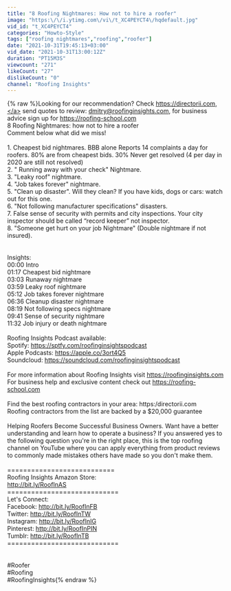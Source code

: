 ```yaml
---
title: "8 Roofing Nightmares: How not to hire a roofer"
image: "https:\/\/i.ytimg.com\/vi\/t_XC4PEYCT4\/hqdefault.jpg"
vid_id: "t_XC4PEYCT4"
categories: "Howto-Style"
tags: ["roofing nightmares","roofing","roofer"]
date: "2021-10-31T19:45:13+03:00"
vid_date: "2021-10-31T13:00:12Z"
duration: "PT15M3S"
viewcount: "271"
likeCount: "27"
dislikeCount: "0"
channel: "Roofing Insights"
---
```

{% raw %}Looking for our recommendation? Check <a rel="nofollow" target="blank" href="https://directorii.com,">https://directorii.com,</a> send quotes to review: dmitry@roofinginsights.com, for business advice sign up for <a rel="nofollow" target="blank" href="https://roofing-school.com">https://roofing-school.com</a><br />8 Roofing Nightmares: how not to hire a roofer <br />Comment below what did we miss! <br /><br />1. Cheapest bid nightmares. BBB alone Reports 14 complaints a day for roofers. 80% are from cheapest bids. 30% Never get resolved (4 per day in 2020 are still not resolved)<br />2. &quot; Running away with your check&quot; Nightmare. <br />3. &quot;Leaky roof&quot; nightmare. <br />4. &quot;Job takes forever&quot; nightmare. <br />5. &quot;Clean up disaster&quot;. Will they clean? If you have kids, dogs or cars: watch out for this one. <br />6. &quot;Not following manufacturer specifications&quot; disasters. <br />7. False sense of security with permits and city inspections. Your city inspector should be called “record keeper” not inspector. <br />8. &quot;Someone get hurt on your job Nightmare&quot; (Double nightmare if not insured). <br /><br /><br />Insights:<br />00:00 Intro<br />01:17 Cheapest bid nightmare<br />03:03 Runaway nightmare<br />03:59 Leaky roof nightmare<br />05:12 Job takes forever nightmare<br />06:36 Cleanup disaster nightmare<br />08:19 Not following specs nightmare<br />09:41 Sense of security nightmare<br />11:32 Job injury or death nightmare<br /><br />Roofing Insights Podcast available:<br />Spotify: <a rel="nofollow" target="blank" href="https://sptfy.com/roofinginsightspodcast">https://sptfy.com/roofinginsightspodcast</a><br />Apple Podcasts: <a rel="nofollow" target="blank" href="https://apple.co/3ort4Q5">https://apple.co/3ort4Q5</a><br />Soundcloud: <a rel="nofollow" target="blank" href="https://soundcloud.com/roofinginsightspodcast">https://soundcloud.com/roofinginsightspodcast</a><br /><br />For more information about Roofing Insights visit <a rel="nofollow" target="blank" href="https://roofinginsights.com">https://roofinginsights.com</a><br />For business help and exclusive content check out <a rel="nofollow" target="blank" href="https://roofing-school.com">https://roofing-school.com</a><br /><br />Find the best roofing contractors in your area: https:/directorii.com<br />Roofing contractors from the list are backed by a $20,000 guarantee<br /><br />Helping Roofers Become Successful Business Owners. Want have a better understanding and learn how to operate a business? If you answered yes to the following question you're in the right place, this is the top roofing channel on YouTube where you can apply everything from product reviews to commonly made mistakes others have made so you don't make them.<br /><br />===========================<br />Roofing Insights Amazon Store: <br /><a rel="nofollow" target="blank" href="http://bit.ly/RoofInAS">http://bit.ly/RoofInAS</a><br />============================<br />Let's Connect:<br />Facebook: <a rel="nofollow" target="blank" href="http://bit.ly/RoofInFB">http://bit.ly/RoofInFB</a><br />Twitter: <a rel="nofollow" target="blank" href="http://bit.ly/RoofInTW">http://bit.ly/RoofInTW</a><br />Instagram: <a rel="nofollow" target="blank" href="http://bit.ly/RoofInIG">http://bit.ly/RoofInIG</a><br />Pinterest: <a rel="nofollow" target="blank" href="http://bit.ly/RoofInPIN">http://bit.ly/RoofInPIN</a><br />Tumblr: <a rel="nofollow" target="blank" href="http://bit.ly/RoofInTB">http://bit.ly/RoofInTB</a><br />============================<br /><br /><br />#Roofer<br />#Roofing<br />#RoofingInsights{% endraw %}
